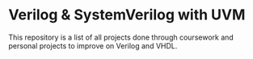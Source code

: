 # Verilog & SystemVerilog with UVM
This repository is a list of all projects done through coursework and personal projects to improve on Verilog and VHDL.
